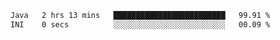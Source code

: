<!--START_SECTION:waka-->

```txt
Java   2 hrs 13 mins   █████████████████████████   99.91 %
INI    0 secs          ░░░░░░░░░░░░░░░░░░░░░░░░░   00.09 %
```

<!--END_SECTION:waka-->
